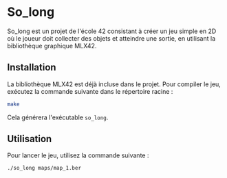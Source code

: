 # So_long

So_long est un projet de l'école 42 consistant à créer un jeu simple en 2D où le joueur doit collecter des objets et atteindre une sortie, en utilisant la bibliothèque graphique MLX42.

## Installation

La bibliothèque MLX42 est déjà incluse dans le projet. Pour compiler le jeu, exécutez la commande suivante dans le répertoire racine :

```bash
make
```

Cela générera l'exécutable `so_long`.

## Utilisation

Pour lancer le jeu, utilisez la commande suivante :

```bash
./so_long maps/map_1.ber
```
